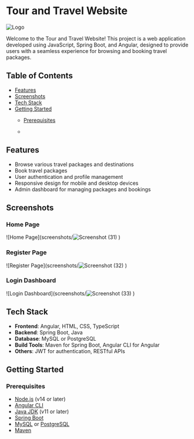# Tour and Travel Website

![Logo](path/to/![logo2](https://github.com/user-attachments/assets/4cd6c41d-e4cf-4c04-b29b-bf54bbf539e5)
)

Welcome to the Tour and Travel Website! This project is a web application developed using JavaScript, Spring Boot, and Angular, designed to provide users with a seamless experience for browsing and booking travel packages.

## Table of Contents

- [Features](#features)
- [Screenshots](#screenshots)
- [Tech Stack](#tech-stack)
- [Getting Started](#getting-started)
  - [Prerequisites](#prerequisites)
  
  -

## Features

- Browse various travel packages and destinations
- Book travel packages
- User authentication and profile management
- Responsive design for mobile and desktop devices
- Admin dashboard for managing packages and bookings

## Screenshots

### Home Page
![Home Page](screenshots/![Screenshot (31)](https://github.com/user-attachments/assets/26c9839c-4ab2-421a-bd70-21557887dbef)
)

### Register Page
![Register Page](screenshots/![Screenshot (32)](https://github.com/user-attachments/assets/92e17e60-a059-4251-89fa-cfd797be9e91)
)

### Login Dashboard
![Login Dashboard](screenshots/![Screenshot (33)](https://github.com/user-attachments/assets/b2dda095-a74c-49f4-9f97-89cb21f6d683)
)

## Tech Stack

- **Frontend**: Angular, HTML, CSS, TypeScript
- **Backend**: Spring Boot, Java
- **Database**: MySQL or PostgreSQL
- **Build Tools**: Maven for Spring Boot, Angular CLI for Angular
- **Others**: JWT for authentication, RESTful APIs

## Getting Started

### Prerequisites

- [Node.js](https://nodejs.org/en/download/) (v14 or later)
- [Angular CLI](https://angular.io/cli)
- [Java JDK](https://www.oracle.com/java/technologies/javase-jdk11-downloads.html) (v11 or later)
- [Spring Boot](https://spring.io/projects/spring-boot)
- [MySQL](https://dev.mysql.com/downloads/) or [PostgreSQL](https://www.postgresql.org/download/)
- [Maven](https://maven.apache.org/download.cgi)


